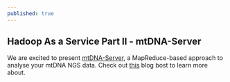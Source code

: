 ```yaml
---
published: true
---
```


## Hadoop As a Service Part II - mtDNA-Server

We are excited to present [mtDNA-Server](http://mtdna-server.uibk.ac.at), a MapReduce-based approach to analyse your mtDNA NGS data. Check out [this](http://haplogrep.uibk.ac.at/blog/ngs-haplogrep-and-hadoop-mapreduce/) blog bost to learn more about. 
